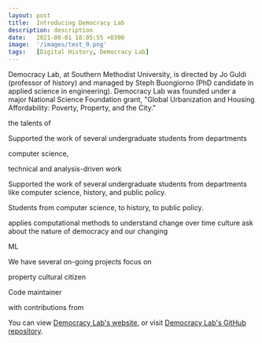 ```yaml
---
layout: post
title:  Introducing Democracy Lab
description: description 
date:   2021-08-01 18:05:55 +0300
image:  '/images/test_9.png'
tags:   [Digital History, Democracy Lab]
---
```




Democracy Lab, at Southern Methodist University, is directed by Jo Guldi (professor of history) and managed by Steph Buongiorno (PhD candidate in applied science in engineering). Democracy Lab was founded under a major National Science Foundation grant, "Global Urbanization and Housing Affordability: Poverty, Property, and the City." 

the talents of

Supported the work of several undergraduate students from departments

 computer science, 



technical and analysis-driven work 


Supported the work of several undergraduate students from departments like computer science, history, and public policy. 

Students 
from computer science, to history, to public policy. 






applies computational methods 
to understand change over time
culture 
ask about 
the nature of democracy and our changing


ML 





We have several on-going projects 
focus on 

property 
cultural 
citizen 


Code maintainer 


with contributions from 


You can view [Democracy Lab's website](https://democracy-lab.github.io/), or visit [Democracy Lab's GitHub repository](https://github.com/stephbuon/democracy-lab). 
